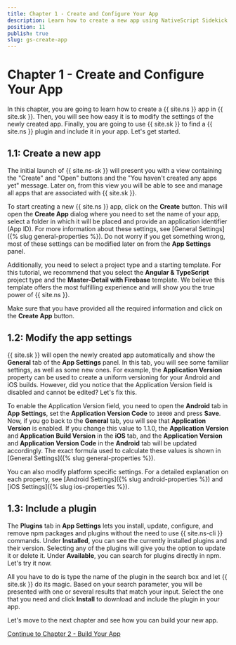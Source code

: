 ```yaml
---
title: Chapter 1 - Create and Configure Your App
description: Learn how to create a new app using NativeScript Sidekick. Configure app settings and add a plugin to extend the functionality of your app.
position: 11
publish: true
slug: gs-create-app
---
```


# Chapter 1 - Create and Configure Your App

In this chapter, you are going to learn how to create a {{ site.ns }} app in {{ site.sk }}. Then, you will see how easy it is to modify the settings of the newly created app. Finally, you are going to use {{ site.sk }} to find a {{ site.ns }} plugin and include it in your app. Let's get started.


## 1.1: Create a new app

The initial launch of {{ site.ns-sk }} will present you with a view containing the "Create" and "Open" buttons and the "You haven't created any apps yet" message. Later on, from this view you will be able to see and manage all apps that are associated with {{ site.sk }}. 

To start creating a new {{ site.ns }} app, click on the **Create** button. This will open the **Create App** dialog where you need to set the name of your app, select a folder in which it will be placed and provide an application identifier (App ID). For more information about these settings, see [General Settings]({% slug general-properties %}). Do not worry if you get something wrong, most of these settings can be modified later on from the **App Settings** panel.

Additionally, you need to select a project type and a starting template. For this tutorial, we recommend that you select the **Angular & TypeScript** project type and the **Master-Detail with Firebase** template. We believe this template offers the most fulfilling experience and will show you the true power of {{ site.ns }}.

Make sure that you have provided all the required information and click on the **Create App** button.

## 1.2: Modify the app settings

{{ site.sk }} will open the newly created app automatically and show the **General** tab of the **App Settings** panel. In this tab, you will see some familiar settings, as well as some new ones. For example, the **Application Version** property can be used to create a uniform versioning for your Android and iOS builds. However, did you notice that the Application Version field is disabled and cannot be edited? Let's fix this. 

To enable the Application Version field, you need to open the **Android** tab in **App Settings**, set the **Application Version Code** to `10000` and press **Save**. Now, if you go back to the **General** tab, you will see that **Application Version** is enabled. If you change this value to 1.1.0, the **Application Version** and **Application Build Version** in the **iOS** tab, and the **Application Version** and **Application Version Code** in the **Android** tab will be updated accordingly. The exact formula used to calculate these values is shown in [General Settings]({% slug general-properties %}). 

You can also modify platform specific settings. For a detailed explanation on each property, see [Android Settings]({% slug android-properties %}) and [iOS Settings]({% slug ios-properties %}).

## 1.3: Include a plugin

The **Plugins** tab in **App Settings** lets you install, update, configure, and remove npm packages and plugins without the need to use {{ site.ns-cli }} commands. Under **Installed**, you can see the currently installed plugins and their version. Selecting any of the plugins will give you the option to update it or delete it. Under **Available**, you can search for plugins directly in npm. Let's try it now. 

All you have to do is type the name of the plugin in the search box and let {{ site.sk }} do its magic. Based on your search parameter, you will be presented with one or several results that match your input. Select the one that you need and click **Install** to download and include the plugin in your app.

Let's move to the next chapter and see how you can build your new app.

<div class="next-chapter-link-container">
  <a href="build">Continue to Chapter 2 - Build Your App</a>
</div>




